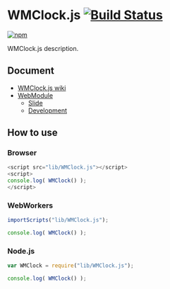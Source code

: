 # WMClock.js [![Build Status](https://travis-ci.org/uupaa/WMClock.js.png)](http://travis-ci.org/uupaa/WMClock.js)

[![npm](https://nodei.co/npm/uupaa.wmclock.js.png?downloads=true&stars=true)](https://nodei.co/npm/uupaa.wmclock.js/)

WMClock.js description.

## Document

- [WMClock.js wiki](https://github.com/uupaa/WMClock.js/wiki/WMClock)
- [WebModule](https://github.com/uupaa/WebModule)
    - [Slide](http://uupaa.github.io/Slide/slide/WebModule/index.html)
    - [Development](https://github.com/uupaa/WebModule/wiki/Development)

## How to use

### Browser

```js
<script src="lib/WMClock.js"></script>
<script>
console.log( WMClock() );
</script>
```

### WebWorkers

```js
importScripts("lib/WMClock.js");

console.log( WMClock() );
```

### Node.js

```js
var WMClock = require("lib/WMClock.js");

console.log( WMClock() );
```
